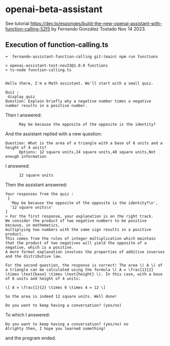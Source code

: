 # openai-beta-assistant

See tutorial <https://dev.to/esponges/build-the-new-openai-assistant-with-function-calling-52f5>
by Fernando González Tostado Nov 14 2023.

## Execution of function-calling.ts

```
➜  fernando-assistant-function-calling git:(main) npm run functions

> openai-assistant-test-nov23@1.0.0 functions
> ts-node function-calling.ts


Hello there, I'm a Math assistant. We'll start with a small quiz.

Quiz :
 display_quiz
Question: Explain briefly why a negative number times a negative number results in a positive number.
```
Then I answered:
```
      May be because the opposite of the opposite is the identity?
```
And the assistant replied with a new question:
```
Question: What is the area of a triangle with a base of 6 units and a height of 4 units?
      Options: 12 square units,24 square units,48 square units,Not enough information
```
I answered:
```
      12 square units
```

Then the assistant answered:

```
Your responses from the quiz :
 [
  'May be because the opposite of the opposite is the identity?\n',
  '12 square units\n'
]
> For the first response, your explanation is on the right track. 
We consider the product of two negative numbers to be positive because, in mathematics, 
multiplying two numbers with the same sign results in a positive product. 
This comes from the rules of integer multiplication which maintain that the product of two negatives will yield the opposite of a negative, which is a positive. 
A more formal explanation involves the properties of additive inverses and the distributive law.

For the second question, the response is correct! The area \( A \) of a triangle can be calculated using the formula \( A = \frac{1}{2} \times \text{base} \times \text{height} \). In this case, with a base of 6 units and height of 4 units:

\[ A = \frac{1}{2} \times 6 \times 4 = 12 \]

So the area is indeed 12 square units. Well done! 

Do you want to keep having a conversation? (yes/no) 
```
To which I answered:
```
Do you want to keep having a conversation? (yes/no) no
Alrighty then, I hope you learned something!
```

and the program ended.